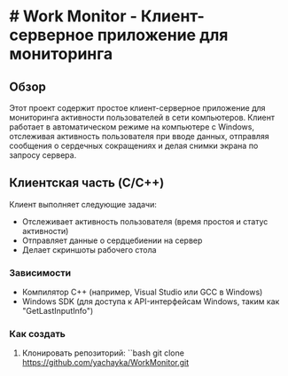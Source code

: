 # # Work Monitor - Клиент-серверное приложение для мониторинга

## Обзор

Этот проект содержит простое клиент-серверное приложение для мониторинга активности пользователей в сети компьютеров. Клиент работает в автоматическом режиме на компьютере с Windows, отслеживая активность пользователя при вводе данных, отправляя сообщения о сердечных сокращениях и делая снимки экрана по запросу сервера.

## Клиентская часть (C/C++)

Клиент выполняет следующие задачи:
- Отслеживает активность пользователя (время простоя и статус активности)
- Отправляет данные о сердцебиении на сервер
- Делает скриншоты рабочего стола

### Зависимости

- Компилятор C++ (например, Visual Studio или GCC в Windows)
- Windows SDK (для доступа к API-интерфейсам Windows, таким как "GetLastInputInfo")

### Как создать

1. Клонировать репозиторий:
   ``bash
git clone https://github.com/yachayka/WorkMonitor.git